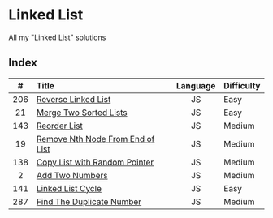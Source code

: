 # Linked List

All my "Linked List" solutions

## Index

| **#** | **Title**                                 | **Language** | **Difficulty** |
| :---: | :---------------------------------------- | :----------: | :------------- |
|  206  | [Reverse Linked List](206.js)             |      JS      | Easy           |
|  21   | [Merge Two Sorted Lists](21.js)           |      JS      | Easy           |
|  143  | [Reorder List](143.js)                    |      JS      | Medium         |
|  19   | [Remove Nth Node From End of List](19.js) |      JS      | Medium         |
|  138  | [Copy List with Random Pointer](138.js)   |      JS      | Medium         |
|   2   | [Add Two Numbers](2.js)                   |      JS      | Medium         |
|  141  | [Linked List Cycle](141.js)               |      JS      | Easy           |
|  287  | [Find The Duplicate Number](287.js)       |      JS      | Medium         |
